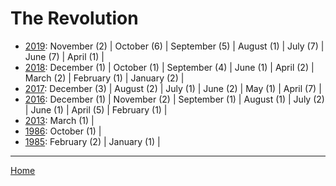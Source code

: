 # The Revolution

  * [2019](./the-revolution-2019.md): 
      November (2) | 
      October (6) | 
      September (5) | 
      August (1) | 
      July (7) | 
      June (7) | 
      April (1) | 
  * [2018](./the-revolution-2018.md): 
      December (1) | 
      October (1) | 
      September (4) | 
      June (1) | 
      April (2) | 
      March (2) | 
      February (1) | 
      January (2) | 
  * [2017](./the-revolution-2017.md): 
      December (3) | 
      August (2) | 
      July (1) | 
      June (2) | 
      May (1) | 
      April (7) | 
  * [2016](./the-revolution-2016.md): 
      December (1) | 
      November (2) | 
      September (1) | 
      August (1) | 
      July (2) | 
      June (1) | 
      April (5) | 
      February (1) | 
  * [2013](./the-revolution-2013.md): 
      March (1) | 
  * [1986](./the-revolution-1986.md): 
      October (1) | 
  * [1985](./the-revolution-1985.md): 
      February (2) | 
      January (1) | 

----

[Home](../)
